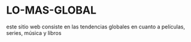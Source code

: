# LO-MAS-GLOBAL
este sitio web consiste en las tendencias globales en cuanto a películas, series, música y libros
